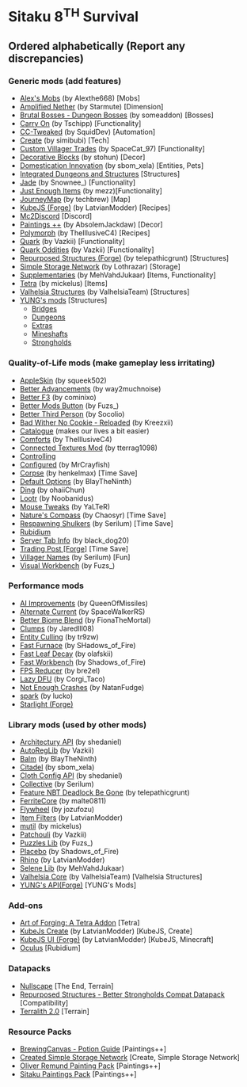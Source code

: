 # Sitaku 8<sup>TH</sup> Survival
## Ordered alphabetically (Report any discrepancies)

### Generic mods (add features)
- [Alex's Mobs](https://www.curseforge.com/minecraft/mc-mods/alexs-mobs) (by Alexthe668) [Mobs]
- [Amplified Nether](https://www.curseforge.com/minecraft/mc-mods/amplified-nether) (by Starmute) [Dimension]
- [Brutal Bosses - Dungeon Bosses](https://www.curseforge.com/minecraft/mc-mods/brutal-bosses-dungeon) (by someaddon) [Bosses]
- [Carry On](https://www.curseforge.com/minecraft/mc-mods/carry-on) (by Tschipp) [Functionality]
- [CC-Tweaked](https://www.curseforge.com/minecraft/mc-mods/cc-tweaked) (by SquidDev) [Automation]
- [Create](https://www.curseforge.com/minecraft/mc-mods/create) (by simibubi) [Tech]
- [Custom Villager Trades](https://www.curseforge.com/minecraft/mc-mods/custom-villager-trades) (by SpaceCat_97) [Functionality]
- [Decorative Blocks](https://www.curseforge.com/minecraft/mc-mods/decorative-blocks) (by stohun) [Decor]
- [Domestication Innovation](https://www.curseforge.com/minecraft/mc-mods/domestication-innovation) (by sbom_xela) [Entities, Pets]
- [Integrated Dungeons and Structures](https://www.curseforge.com/minecraft/mc-mods/idas) [Structures]
- [Jade](https://www.curseforge.com/minecraft/mc-mods/jade) (by Snownee_) [Functionality]
- [Just Enough Items](https://www.curseforge.com/minecraft/mc-mods/jei) (by mezz)[Functionality]
- [JourneyMap](https://www.curseforge.com/minecraft/mc-mods/journeymap) (by techbrew) [Map]
- [KubeJS (Forge)](https://www.curseforge.com/minecraft/mc-mods/kubejs-forge) (by LatvianModder) [Recipes]
- [Mc2Discord](https://www.curseforge.com/minecraft/mc-mods/mc2discord) [Discord]
- [Paintings ++](https://www.curseforge.com/minecraft/mc-mods/paintings) (by AbsolemJackdaw) [Decor]
- [Polymorph](https://www.curseforge.com/minecraft/mc-mods/polymorph) (by TheIllusiveC4) [Recipes]
- [Quark](https://www.curseforge.com/minecraft/mc-mods/quark) (by Vazkii) [Functionality]
- [Quark Oddities](https://www.curseforge.com/minecraft/mc-mods/quark-oddities) (by Vazkii) [Functionality]
- [Repurposed Structures (Forge)](https://www.curseforge.com/minecraft/mc-mods/repurposed-structures) (by telepathicgrunt) [Structures]
- [Simple Storage Network](https://www.curseforge.com/minecraft/mc-mods/simple-storage-network) (by Lothrazar) [Storage]
- [Supplementaries](https://www.curseforge.com/minecraft/mc-mods/supplementaries) (by MehVahdJukaar) [Items, Functionality]
- [Tetra](https://www.curseforge.com/minecraft/mc-mods/tetra) (by mickelus) [Items]
- [Valhelsia Structures](https://www.curseforge.com/minecraft/mc-mods/valhelsia-structures) (by ValhelsiaTeam) [Structures]
- [YUNG's mods](https://www.curseforge.com/members/yungnickyoung/projects) [Structures]
  - [Bridges](https://www.curseforge.com/minecraft/mc-mods/yungs-bridges)
  - [Dungeons](https://www.curseforge.com/minecraft/mc-mods/yungs-better-dungeons)
  - [Extras](https://www.curseforge.com/minecraft/mc-mods/yungs-extras)
  - [Mineshafts](https://www.curseforge.com/minecraft/mc-mods/yungs-better-mineshafts-forge)
  - [Strongholds](https://www.curseforge.com/minecraft/mc-mods/yungs-better-strongholds)


### Quality-of-Life mods (make gameplay less irritating)
- [AppleSkin](https://www.curseforge.com/minecraft/mc-mods/appleskin) (by squeek502)
- [Better Advancements](https://www.curseforge.com/minecraft/mc-mods/better-advancements) (by way2muchnoise)
- [Better F3](https://www.curseforge.com/minecraft/mc-mods/betterf3) (by cominixo)
- [Better Mods Button](https://www.curseforge.com/minecraft/mc-mods/better-mods-button) (by Fuzs_)
- [Better Third Person](https://www.curseforge.com/minecraft/mc-mods/better-third-person) (by Socolio)
- [Bad Wither No Cookie - Reloaded](https://www.curseforge.com/minecraft/mc-mods/bad-wither-no-cookie-reloaded) (by Kreezxii)
- [Catalogue](https://www.curseforge.com/minecraft/mc-mods/catalogue) (makes our lives a bit easier)
- [Comforts](https://www.curseforge.com/minecraft/mc-mods/comforts) (by TheIllusiveC4) 
- [Connected Textures Mod](https://www.curseforge.com/minecraft/mc-mods/ctm) (by tterrag1098)
- [Controlling](https://www.curseforge.com/minecraft/mc-mods/controlling)
- [Configured](https://www.curseforge.com/minecraft/mc-mods/configured) (by MrCrayfish)
- [Corpse](https://www.curseforge.com/minecraft/mc-mods/corpse) (by henkelmax) [Time Save]
- [Default Options](https://www.curseforge.com/minecraft/mc-mods/default-options) (by BlayTheNinth)
- [Ding](https://www.curseforge.com/minecraft/mc-mods/ding) (by ohaiiChun)
- [Lootr](https://www.curseforge.com/minecraft/mc-mods/lootr) (by Noobanidus)
- [Mouse Tweaks](https://www.curseforge.com/minecraft/mc-mods/mouse-tweaks) (by YaLTeR)
- [Nature's Compass](https://www.curseforge.com/minecraft/mc-mods/natures-compass) (by Chaosyr) [Time Save]
- [Respawning Shulkers](https://www.curseforge.com/minecraft/mc-mods/respawning-shulkers) (by Serilum) [Time Save]
- [Rubidium](https://www.curseforge.com/minecraft/mc-mods/rubidium)
- [Server Tab Info](https://www.curseforge.com/minecraft/mc-mods/server-tab-info) (by black_dog20)
- [Trading Post [Forge]](https://www.curseforge.com/minecraft/mc-mods/trading-post) [Time Save]
- [Villager Names](https://www.curseforge.com/minecraft/mc-mods/villager-names) (by Serilum) [Fun]
- [Visual Workbench](https://www.curseforge.com/minecraft/mc-mods/visual-workbench) (by Fuzs_)


### Performance mods
- [AI Improvements](https://www.curseforge.com/minecraft/mc-mods/ai-improvements) (by QueenOfMissiles)
- [Alternate Current](https://www.curseforge.com/minecraft/mc-mods/alternate-current) (by SpaceWalkerRS)
- [Better Biome Blend](https://www.curseforge.com/minecraft/mc-mods/better-biome-blend) (by FionaTheMortal)
- [Clumps](https://www.curseforge.com/minecraft/mc-mods/clumps) (by Jaredlll08)
- [Entity Culling](https://www.curseforge.com/minecraft/mc-mods/entityculling) (by tr9zw)
- [Fast Furnace](https://www.curseforge.com/minecraft/mc-mods/fastfurnace) (by SHadows_of_Fire)
- [Fast Leaf Decay](https://www.curseforge.com/minecraft/mc-mods/fast-leaf-decay) (by olafskii)
- [Fast Workbench](https://www.curseforge.com/minecraft/mc-mods/fastworkbench) (by Shadows_of_Fire)
- [FPS Reducer](https://www.curseforge.com/minecraft/mc-mods/fps-reducer) (by bre2el)
- [Lazy DFU](https://www.curseforge.com/minecraft/mc-mods/lazy-dfu-forge) (by Corgi_Taco)
- [Not Enough Crashes](https://www.curseforge.com/minecraft/mc-mods/not-enough-crashes-forge) (by NatanFudge)
- [spark](https://www.curseforge.com/minecraft/mc-mods/spark) (by lucko)
- [Starlight (Forge)](https://www.curseforge.com/minecraft/mc-mods/starlight-forge)


### Library mods (used by other mods)
- [Architectury API](https://www.curseforge.com/minecraft/mc-mods/architectury-forge) (by shedaniel)
- [AutoRegLib](https://www.curseforge.com/minecraft/mc-mods/autoreglib) (by Vazkii)
- [Balm](https://www.curseforge.com/minecraft/mc-mods/balm) (by BlayTheNinth)
- [Citadel](https://www.curseforge.com/minecraft/mc-mods/citadel) (by sbom_xela)
- [Cloth Config API](https://www.curseforge.com/minecraft/mc-mods/cloth-config-forge) (by shedaniel)
- [Collective](https://www.curseforge.com/minecraft/mc-mods/collective) (by Serilum)
- [Feature NBT Deadlock Be Gone](https://www.curseforge.com/minecraft/mc-mods/feature-nbt-deadlock-be-gone) (by telepathicgrunt)
- [FerriteCore](https://www.curseforge.com/minecraft/mc-mods/ferritecore) (by malte0811)
- [Flywheel](https://www.curseforge.com/minecraft/mc-mods/flywheel) (by jozufozu)
- [Item Filters](https://www.curseforge.com/minecraft/mc-mods/item-filters-forge) (by LatvianModder)
- [mutil](https://www.curseforge.com/minecraft/mc-mods/mutil) (by mickelus)
- [Patchouli](https://www.curseforge.com/minecraft/mc-mods/patchouli) (by Vazkii)
- [Puzzles Lib](https://www.curseforge.com/minecraft/mc-mods/puzzles-lib) (by Fuzs_)
- [Placebo](https://www.curseforge.com/minecraft/mc-mods/placebo) (by Shadows_of_Fire)
- [Rhino](https://www.curseforge.com/minecraft/mc-mods/rhino) (by LatvianModder)
- [Selene Lib](https://www.curseforge.com/minecraft/mc-mods/selene) (by MehVahdJukaar)
- [Valhelsia Core](https://www.curseforge.com/minecraft/mc-mods/valhelsia-core) (by ValhelsiaTeam) [Valhelsia Structures]
- [YUNG's API(Forge)](https://www.curseforge.com/minecraft/mc-mods/yungs-api) [YUNG's Mods]


### Add-ons
- [Art of Forging: A Tetra Addon](https://www.curseforge.com/minecraft/mc-mods/art-of-forging-a-tetra-addon) [Tetra]
- [KubeJs Create](https://www.curseforge.com/minecraft/mc-mods/kubejs-create) (by LatvianModder) [KubeJS, Create]
- [KubeJS UI (Forge)](https://www.curseforge.com/minecraft/mc-mods/kubejs-ui-forge) (by LatvianModder) [KubeJS, Minecraft]
- [Oculus](https://www.curseforge.com/minecraft/mc-mods/oculus) [Rubidium]


### Datapacks
- [Nullscape](https://www.planetminecraft.com/data-pack/nullscape/) [The End, Terrain]
- [Repurposed Structures - Better Strongholds Compat Datapack](https://www.curseforge.com/minecraft/texture-packs/repurposed-structures-better-strongholds-datapack) [Compatibility]
- [Terralith 2.0](https://www.planetminecraft.com/data-pack/terralith-overworld-evolved-100-biomes-caves-and-more/) [Terrain]


### Resource Packs
- [BrewingCanvas - Potion Guide](https://www.curseforge.com/minecraft/texture-packs/brewingcanvas-potion-guide) [Paintings++]
- [Created Simple Storage Network](https://www.curseforge.com/minecraft/texture-packs/created-storage-network) [Create, Simple Storage Network]
- [Oliver Remund Painting Pack](https://www.curseforge.com/minecraft/texture-packs/oliver-remund-painting-pack) [Paintings++]
- [Sitaku Paintings Pack](https://github.com/AppleMangoOrange/SitakuPack) [Paintings++]